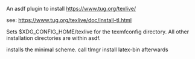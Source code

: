 <!-- readme.md -*- mode: gfm-mode -*- -->

An asdf plugin to install https://www.tug.org/texlive/

see: https://www.tug.org/texlive/doc/install-tl.html

Sets $XDG_CONFIG_HOME/texlive for the texmfconfig directory.
All other installation directories are within asdf.

installs the minimal scheme.
call tlmgr install latex-bin afterwards
